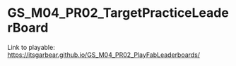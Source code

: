 # GS_M04_PR02_TargetPracticeLeaderBoard

Link to playable: https://itsgarbear.github.io/GS_M04_PR02_PlayFabLeaderboards/
 
